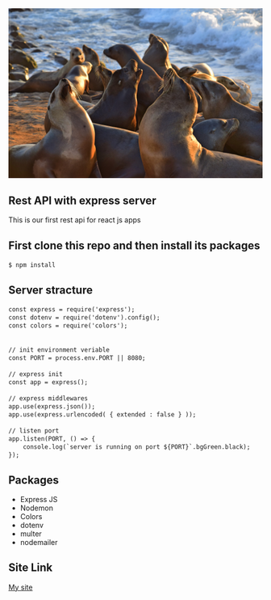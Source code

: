 <img src="./2nd.jpg">



## Rest API with express server

This is our first rest api for react js apps


##  First clone this repo and then install its packages

```console
$ npm install
```
## Server stracture

```JS
const express = require('express');
const dotenv = require('dotenv').config();
const colors = require('colors');


// init environment veriable
const PORT = process.env.PORT || 8080;

// express init
const app = express();

// express middlewares
app.use(express.json());
app.use(express.urlencoded( { extended : false } ));

// listen port
app.listen(PORT, () => {
    console.log(`server is running on port ${PORT}`.bgGreen.black);
});

```

## Packages

* Express JS
* Nodemon
* Colors
* dotenv
* multer
* nodemailer

##  Site Link
[My site](http://soriotullah.com)